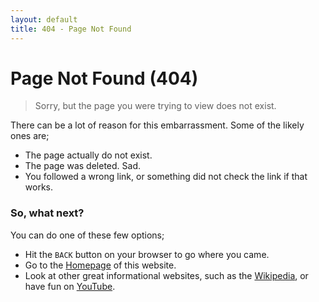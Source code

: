 ```yaml
---
layout: default
title: 404 - Page Not Found
---
```


# Page Not Found (404)

> Sorry, but the page you were trying to view does not exist.

There can be a lot of reason for this embarrassment. Some of the likely ones are;

- The page actually do not exist.
- The page was deleted. Sad.
- You followed a wrong link, or something did not check the link if that works.

### So, what next?

You can do one of these few options;

- Hit the `BACK` button on your browser to go where you came.
- Go to the [Homepage](https://oinam.fyi) of this website.
- Look at other great informational websites, such as the [Wikipedia](https://en.wikipedia.org/wiki/Main_Page), or have fun on [YouTube](https://www.youtube.com).
